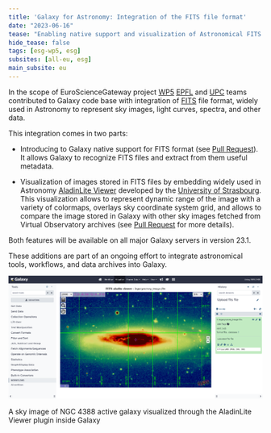 ```yaml
---
title: 'Galaxy for Astronomy: Integration of the FITS file format'
date: "2023-06-16"
tease: "Enabling native support and visualization of Astronomical FITS data in Galaxy"
hide_tease: false
tags: [esg-wp5, esg]
subsites: [all-eu, esg]
main_subsite: eu
---
```


In the scope of EuroScienceGateway project [WP5](https://galaxyproject.org/projects/esg/news/?tag=esg-wp5) [EPFL](https://www.epfl.ch/en/) and [UPC](https://apc.u-paris.fr/APC_CS/) teams contributed to Galaxy code base with integration of [FITS](https://fits.gsfc.nasa.gov/fits_primer.html) file format, widely used in Astronomy to represent sky images, light curves, spectra, and other data.

This integration comes in two parts:

* Introducing to Galaxy native support for FITS format (see [Pull Request](https://github.com/galaxyproject/galaxy/pull/15905)). It allows Galaxy to recognize FITS files and extract from them useful metadata.

* Visualization of images stored in FITS files by embedding widely used in Astronomy [AladinLite Viewer](https://aladin.cds.unistra.fr/#AladinLite) developed by the [University of Strasbourg](https://www.unistra.fr/). This visualization allows to represent dynamic range of the image with a variety of colormaps, overlays sky coordinate system grid, and allows to compare the image stored in Galaxy with other sky images fetched from Virtual Observatory archives (see [Pull Request](https://github.com/galaxyproject/galaxy/pull/16187) for more details).


Both features will be available on all major Galaxy servers in version 23.1.

These additions are part of an ongoing effort to integrate astronomical tools, workflows, and data archives into Galaxy.

<div class="center">
<div class="img-sizer" style="width: 100%">

![A sky image of NGC 4388 active galaxy visualized with the AladinLite Viewer inside Galaxy](fitsimageviewerplugin.png)

</div>  

<figcaption>
  A sky image of NGC 4388 active galaxy visualized through the AladinLite Viewer plugin inside Galaxy
</figcaption>
</div>  